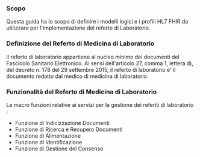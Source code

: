 ### Scopo
Questa guida ha lo scopo di definire i modelli logici e i profili HL7 FHIR da utilizzare per l'implementazione del referto di Laboratorio.   



### Definizione del Referto di Medicina di Laboratorio
Il referto di laboratorio appartiene al nucleo minimo dei documenti del Fascicolo Sanitario Elettronico.
Ai sensi dell'articolo 27, comma 1, lettera d), del  decreto n. 178 del 29 settembre 2015,  il referto di laboratorio e' il documento redatto dal medico di medicina di laboratorio. 



### Funzionalità del Referto di Medicina di Laboratorio
Le macro funzioni relative ai servizi per la gestione dei referiti di laboratorio : 

- Funzione di Indicizzazione Documenti
- Funzione di Ricerca e Recupero Documenti
- Funzione di Alimentazione
- Funzione di Identificazione
- Funzione di Gestione del Consenso
